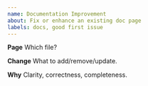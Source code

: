 ```yaml
---
name: Documentation Improvement
about: Fix or enhance an existing doc page
labels: docs, good first issue
---
```


**Page**
Which file?

**Change**
What to add/remove/update.

**Why**
Clarity, correctness, completeness.
